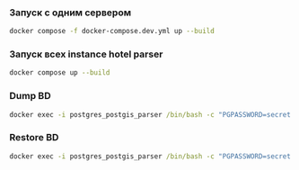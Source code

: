 ### Запуск с одним сервером 
``` bash
docker compose -f docker-compose.dev.yml up --build
```

### Запуск всех instance hotel parser
``` bash
docker compose up --build
```
### Dump BD
``` cmd
docker exec -i postgres_postgis_parser /bin/bash -c "PGPASSWORD=secret pg_dump --username postgres hotel_parser" > ./dump/dump.sql
```

### Restore BD
``` cmd
docker exec -i postgres_postgis_parser /bin/bash -c "PGPASSWORD=secret psql --username postgres hotel_parser" < ./dump/dump.sql
```

